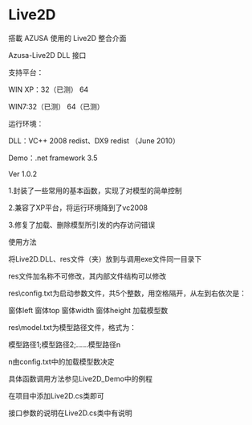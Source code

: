 Live2D
======

搭載 AZUSA 使用的 Live2D 整合介面


Azusa-Live2D DLL 接口

支持平台：

WIN XP：32（已测） 64

WIN7:32（已测） 64（已测）

运行环境：

DLL：VC++ 2008 redist、DX9 redist （June 2010）

Demo：.net framework 3.5

Ver 1.0.2

1.封装了一些常用的基本函数，实现了对模型的简单控制

2.兼容了XP平台，将运行环境降到了vc2008

3.修复了加载、删除模型所引发的内存访问错误

使用方法

将Live2D.DLL、res文件（夹）放到与调用exe文件同一目录下

res文件加名称不可修改，其内部文件结构可以修改

res\config.txt为启动参数文件，共5个整数，用空格隔开，从左到右依次是：

窗体left 窗体top 窗体width 窗体height 加载模型数

res\model.txt为模型路径文件，格式为：

模型路径1;模型路径2;......模型路径n

n由config.txt中的加载模型数决定

具体函数调用方法参见Live2D_Demo中的例程

在项目中添加Live2D.cs类即可

接口参数的说明在Live2D.cs类中有说明
